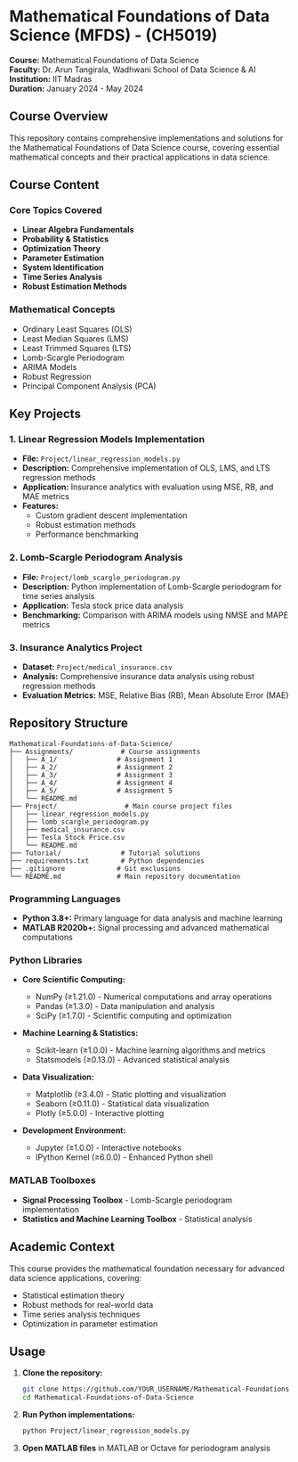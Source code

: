 # Mathematical Foundations of Data Science (MFDS) - (CH5019)

**Course:** Mathematical Foundations of Data Science  
**Faculty:** Dr. Arun Tangirala, Wadhwani School of Data Science & AI  
**Institution:** IIT Madras  
**Duration:** January 2024 - May 2024  

## Course Overview

This repository contains comprehensive implementations and solutions for the Mathematical Foundations of Data Science course, covering essential mathematical concepts and their practical applications in data science.

## Course Content

### Core Topics Covered
- **Linear Algebra Fundamentals**
- **Probability & Statistics**
- **Optimization Theory**
- **Parameter Estimation**
- **System Identification**
- **Time Series Analysis**
- **Robust Estimation Methods**

### Mathematical Concepts
- Ordinary Least Squares (OLS)
- Least Median Squares (LMS)
- Least Trimmed Squares (LTS)
- Lomb-Scargle Periodogram
- ARIMA Models
- Robust Regression
- Principal Component Analysis (PCA)

## Key Projects

### 1. Linear Regression Models Implementation
- **File:** `Project/linear_regression_models.py`
- **Description:** Comprehensive implementation of OLS, LMS, and LTS regression methods
- **Application:** Insurance analytics with evaluation using MSE, RB, and MAE metrics
- **Features:**
  - Custom gradient descent implementation
  - Robust estimation methods
  - Performance benchmarking

### 2. Lomb-Scargle Periodogram Analysis
- **File:** `Project/lomb_scargle_periodogram.py`
- **Description:** Python implementation of Lomb-Scargle periodogram for time series analysis
- **Application:** Tesla stock price data analysis
- **Benchmarking:** Comparison with ARIMA models using NMSE and MAPE metrics

### 3. Insurance Analytics Project
- **Dataset:** `Project/medical_insurance.csv`
- **Analysis:** Comprehensive insurance data analysis using robust regression methods
- **Evaluation Metrics:** MSE, Relative Bias (RB), Mean Absolute Error (MAE)

## Repository Structure

```
Mathematical-Foundations-of-Data-Science/
├── Assignments/            # Course assignments
│   ├── A_1/               # Assignment 1
│   ├── A_2/               # Assignment 2
│   ├── A_3/               # Assignment 3
│   ├── A_4/               # Assignment 4
│   ├── A_5/               # Assignment 5
│   └── README.md
├── Project/                 # Main course project files
│   ├── linear_regression_models.py
│   ├── lomb_scargle_periodogram.py
│   ├── medical_insurance.csv
│   ├── Tesla Stock Price.csv
│   └── README.md
├── Tutorial/               # Tutorial solutions
├── requirements.txt        # Python dependencies
├── .gitignore             # Git exclusions
└── README.md              # Main repository documentation
```

### Programming Languages
- **Python 3.8+:** Primary language for data analysis and machine learning
- **MATLAB R2020b+:** Signal processing and advanced mathematical computations

### Python Libraries
- **Core Scientific Computing:**
  - NumPy (≥1.21.0) - Numerical computations and array operations
  - Pandas (≥1.3.0) - Data manipulation and analysis
  - SciPy (≥1.7.0) - Scientific computing and optimization

- **Machine Learning & Statistics:**
  - Scikit-learn (≥1.0.0) - Machine learning algorithms and metrics
  - Statsmodels (≥0.13.0) - Advanced statistical analysis

- **Data Visualization:**
  - Matplotlib (≥3.4.0) - Static plotting and visualization
  - Seaborn (≥0.11.0) - Statistical data visualization
  - Plotly (≥5.0.0) - Interactive plotting

- **Development Environment:**
  - Jupyter (≥1.0.0) - Interactive notebooks
  - IPython Kernel (≥6.0.0) - Enhanced Python shell


### MATLAB Toolboxes
- **Signal Processing Toolbox** - Lomb-Scargle periodogram implementation
- **Statistics and Machine Learning Toolbox** - Statistical analysis

## Academic Context

This course provides the mathematical foundation necessary for advanced data science applications, covering:
- Statistical estimation theory
- Robust methods for real-world data
- Time series analysis techniques
- Optimization in parameter estimation

## Usage

1. **Clone the repository:**
   ```bash
   git clone https://github.com/YOUR_USERNAME/Mathematical-Foundations-of-Data-Science.git
   cd Mathematical-Foundations-of-Data-Science
   ```

2. **Run Python implementations:**
   ```bash
   python Project/linear_regression_models.py
   ```

3. **Open MATLAB files** in MATLAB or Octave for periodogram analysis



